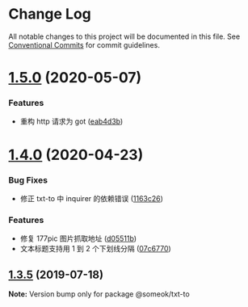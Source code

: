 # Change Log

All notable changes to this project will be documented in this file.
See [Conventional Commits](https://conventionalcommits.org) for commit guidelines.

# [1.5.0](https://github.com/someok/node-toolkit/tree/master/packages/txt-to/compare/@someok/txt-to@1.4.0...@someok/txt-to@1.5.0) (2020-05-07)

### Features

-   重构 http 请求为 got ([eab4d3b](https://github.com/someok/node-toolkit/tree/master/packages/txt-to/commit/eab4d3b))

# [1.4.0](https://github.com/someok/node-toolkit/tree/master/packages/txt-to/compare/@someok/txt-to@1.3.5...@someok/txt-to@1.4.0) (2020-04-23)

### Bug Fixes

-   修正 txt-to 中 inquirer 的依赖错误 ([1163c26](https://github.com/someok/node-toolkit/tree/master/packages/txt-to/commit/1163c26))

### Features

-   修复 177pic 图片抓取地址 ([d05511b](https://github.com/someok/node-toolkit/tree/master/packages/txt-to/commit/d05511b))
-   文本标题支持用 1 到 2 个下划线分隔 ([07c6770](https://github.com/someok/node-toolkit/tree/master/packages/txt-to/commit/07c6770))

## [1.3.5](https://github.com/someok/node-toolkit/tree/master/packages/txt-to/compare/@someok/txt-to@1.3.4...@someok/txt-to@1.3.5) (2019-07-18)

**Note:** Version bump only for package @someok/txt-to
